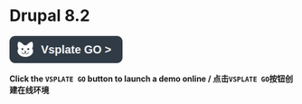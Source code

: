 # Drupal 8.2

<a href="https://www.vsplate.com/?docker-compose=https://github.com/vsplate/dcenvs/drupal/8.2"><img alt="VSPLATE GO" src="https://raw.githubusercontent.com/vsplate/images/master/vsgo_btn.png" width="200px"></a>

**Click the `VSPLATE GO` button to launch a demo online / 点击`VSPLATE GO`按钮创建在线环境**
